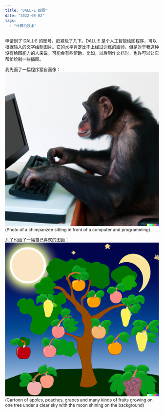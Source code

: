 ```yaml
---
title: "DALL·E 绘图"
date: "2022-08-02"
tags: 
  - "计算机技术"
---
```


申请到了 DALL·E 的账号，赶紧玩了几下。DALL·E 是个人工智能绘图程序，可以根据输入的文字绘制图片。它的水平肯定比不上经过训练的画师，但是对于我这种没有绘图能力的人来说，可能会有些帮助，比如，以后制作文档时，也许可以让它帮忙绘制一些插图。

我先画了一幅程序猿自画像：
![](a.png)
(Photo of a chimpanzee sitting in front of a computer and programming)


儿子也画了一幅自己喜欢的图画：
![](b.png)
(Cartoon of apples, peaches, grapes and many kinds of fruits growing on one tree under a clear sky with the moon shining on the background)



